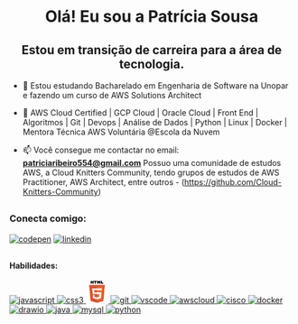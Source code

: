    <h1 align="center">Olá! Eu sou a Patrícia Sousa</h1>
<h2 align="center">Estou em transição de carreira para a área de tecnologia.</h2>

- 🔭 Estou estudando Bacharelado em Engenharia de Software na Unopar e fazendo um curso de AWS Solutions Architect

- 🌱 AWS Cloud Certified | GCP Cloud | Oracle Cloud  | Front End | Algoritmos | Git | Devops | Análise de Dados | Python | Linux | Docker | Mentora Técnica AWS Voluntária @Escola da Nuvem

- 📫 Você consegue me contactar no email:  **patriciaribeiro554@gmail.com**   Possuo uma comunidade de estudos AWS, a Cloud Knitters Community, tendo grupos de estudos de AWS Practitioner, AWS Architect, entre outros  -  (https://github.com/Cloud-Knitters-Community)


##

<h3 align="left">Conecta comigo:</h3>
<p align="left">
<a href="pattysousa" target="blank"><img align="center" src="https://raw.githubusercontent.com/rahuldkjain/github-profile-readme-generator/master/src/images/icons/Social/codepen.svg" alt="codepen" height="30" width="40" /></a>
<a href="https://www.linkedin.com/in/patricia--sousa/" target="blank"><img align="center" src="https://cdn.jsdelivr.net/gh/devicons/devicon/icons/linkedin/linkedin-original.svg" alt="linkedin" height="30" width="40" /></a>

</p>

##

<h4 align="left">Habilidades:</h4>

<p align="left"> 

<a href="https://www.javascript.com/" target="_blank" rel="noreferrer"> <img src="https://cdn.jsdelivr.net/gh/devicons/devicon/icons/javascript/javascript-original.svg"  alt="javascript" width="40" height=" 40"/> </a> 
<a href="https://www.w3schools.com/css/" target="_blank" rel="noreferrer"> <img src="https://cdn.jsdelivr.net/gh/devicons/devicon/icons/css3/css3-original.svg" alt="css3" width="40" height="40"/> </a> 
<a href="https://www.w3.org/html/" target="_blank" rel="noreferrer"> <img src="https://raw.githubusercontent.com/devicons/devicon/master/icons/html5/html5-original-wordmark.svg" alt ="html5" width="40" height="40"/> </a> 
<a href="https://git-scm.com/" target="_blank" rel="noreferrer"> <img src="https://cdn.jsdelivr.net/gh/devicons/devicon/icons/git/git-original.svg" alt="git" width="40" height="40"/> </a>
<a href="https://www.vscode.dev/" target="_blank" rel="noreferrer"> <img src="https://cdn.jsdelivr.net/gh/devicons/devicon/icons/vscode/vscode-original.svg"
alt="vscode" width="40" height=" 40"/> </a> 
<a href="https://aws.amazon.com/" target="_blank" rel="noreferrer"> <img src="https://www.vectorlogo.zone/logos/amazon_aws/amazon_aws-ar21.svg" alt="awscloud" width="40" height=" 40"/> </a>
<a href="https://www.packettracernetwork.com/download/download-packet-tracer.html/" target="_blank" rel="noreferrer"> <img src="https://www.vectorlogo.zone/logos/cisco/cisco-ar21.svg" alt="cisco" width="40" height=" 40"/> </a>
<a href="https://www.docker.com/" target="_blank" rel="noreferrer"> <img src="https://www.vectorlogo.zone/logos/docker/docker-icon.svg" alt="docker" width="40" height=" 40"/> </a>
<a href="https://www.drawio.com/" target="_blank" rel="noreferrer"> <img src="https://upload.vectorlogo.zone/logos/drawio/images/6fe38e50-405d-4a17-aae8-bce2e377bca8.svg" alt="drawio" width="40" height=" 40"/> </a>
<a href="https://www.java.com/" target="_blank" rel="noreferrer"> <img src="https://www.vectorlogo.zone/logos/java/java-icon.svg" alt="java" width="40" height=" 40"/> </a>
<a href="https://www.mysql.com/" target="_blank" rel="noreferrer"> <img src="https://www.vectorlogo.zone/logos/mysql/mysql-icon.svg" alt="mysql" width="40" height=" 40"/> </a>
<a href="https://www.python.com/" target="_blank" rel="noreferrer"> <img src="https://www.vectorlogo.zone/logos/python/python-icon.svg" alt="python" width="40" height=" 40"/>  </a>

         
   </p>   

##
<p>
    <div align="center">

